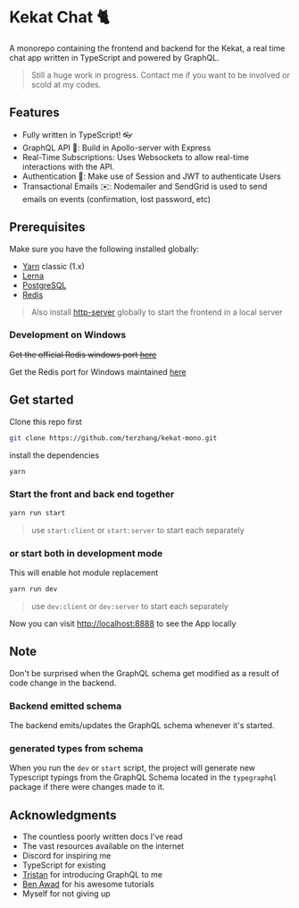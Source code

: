 # Kekat Chat :cat2:

A monorepo containing the frontend and backend for the Kekat, a real time chat app written in TypeScript and powered by GraphQL.

> Still a huge work in progress. Contact me if you want to be involved or scold at my codes.

## Features

- Fully written in TypeScript! :eyeglasses:
- GraphQL API :rocket:: Build in Apollo-server with Express
- Real-Time Subscriptions: Uses Websockets to allow real-time interactions with the API.
- Authentication :key:: Make use of Session and JWT to authenticate Users
- Transactional Emails :envelope:: Nodemailer and SendGrid is used to send emails on events (confirmation, lost password, etc)

## Prerequisites

Make sure you have the following installed globally:

- [Yarn](yarnpkg.com) classic (1.x)
- [Lerna](https://github.com/lerna/lerna)
- [PostgreSQL](https://www.postgresql.org/)
- [Redis](https://redis.io/)

> Also install [http-server](https://www.npmjs.com/package/http-server) globally to start the frontend in a local server

### Development on Windows

~~Get the official Redis windows port [here](https://github.com/MicrosoftArchive/redis)~~

Get the Redis port for Windows maintained [here](https://github.com/tporadowski/redis/)

## Get started

Clone this repo first

```bash
git clone https://github.com/terzhang/kekat-mono.git
```

install the dependencies

```bash
yarn
```

### Start the front and back end together

```bash
yarn run start
```

> use `start:client` or `start:server` to start each separately

### or start both in development mode

This will enable hot module replacement

```bash
yarn run dev
```

> use `dev:client` or `dev:server` to start each separately

Now you can visit <http://localhost:8888> to see the App locally

## Note

Don't be surprised when the GraphQL schema get modified as a result of code change in the backend.

### Backend emitted schema

The backend emits/updates the GraphQL schema whenever it's started.

### generated types from schema

When you run the `dev` or `start` script, the project will generate new Typescript typings from the GraphQL Schema located in the `typegraphql` package if there were changes made to it.

## Acknowledgments

- The countless poorly written docs I've read
- The vast resources available on the internet
- Discord for inspiring me
- TypeScript for existing
- [Tristan](https://github.com/tristanMatthias) for introducing GraphQL to me
- [Ben Awad](https://github.com/benawad) for his awesome tutorials
- Myself for not giving up
